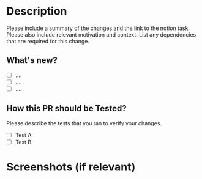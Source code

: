 # Description

Please include a summary of the changes and the link to the notion task. Please also include relevant motivation and context. List any dependencies that are required for this change.

## What's new?

- [ ] ....
- [ ] ....
- [ ] ....

## How this PR should be Tested?

Please describe the tests that you ran to verify your changes.

- [ ] Test A
- [ ] Test B

# Screenshots (if relevant)
